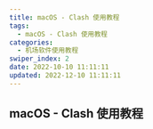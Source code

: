 ```yaml
---
title: macOS - Clash 使用教程
tags:
  - macOS - Clash 使用教程
categories:
  - 机场软件使用教程
swiper_index: 2
date: 2022-10-10 11:11:11
updated: 2022-12-10 11:11:11
---
```

## macOS - Clash 使用教程
